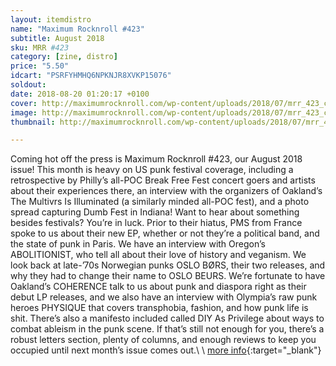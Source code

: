 ```yaml
---
layout: itemdistro
name: "Maximum Rocknroll #423"
subtitle: August 2018
sku: MRR #423
category: [zine, distro]
price: "5.50"
idcart: "PSRFYHMHQ6NPKNJR8XVKP15076"
soldout:
date: 2018-08-20 01:20:17 +0100
cover: http://maximumrocknroll.com/wp-content/uploads/2018/07/mrr_423_cvr.jpg
image: http://maximumrocknroll.com/wp-content/uploads/2018/07/mrr_423_cvr.jpg
thumbnail: http://maximumrocknroll.com/wp-content/uploads/2018/07/mrr_423_cvr.jpg

---
```


Coming hot off the press is Maximum Rocknroll #423, our August 2018 issue! This month is heavy on US punk festival coverage, including a retrospective by Philly’s all-POC Break Free Fest concert goers and artists about their experiences there, an interview with the organizers of Oakland’s The Multivrs Is Illuminated (a similarly minded all-POC fest), and a photo spread capturing Dumb Fest in Indiana! Want to hear about something besides festivals? You’re in luck. Prior to their hiatus, PMS from France spoke to us about their new EP, whether or not they’re a political band, and the state of punk in Paris. We have an interview with Oregon’s ABOLITIONIST, who tell all about their love of history and veganism. We look back at late-’70s Norwegian punks OSLO BØRS, their two releases, and why they had to change their name to OSLO BEURS. We’re fortunate to have Oakland’s COHERENCE talk to us about punk and diaspora right as their debut LP releases, and we also have an interview with Olympia’s raw punk heroes PHYSIQUE that covers transphobia, fashion, and how punk life is shit. There’s also a manifesto included called DIY As Privilege about ways to combat ableism in the punk scene. If that’s still not enough for you, there’s a robust letters section, plenty of columns, and enough reviews to keep you occupied until next month’s issue comes out.\\
\\
[more info](http://www.maximumrocknroll.com){:target="_blank"}